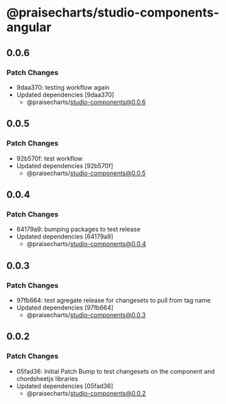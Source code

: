 # @praisecharts/studio-components-angular

## 0.0.6

### Patch Changes

- 9daa370: testing workflow again
- Updated dependencies [9daa370]
  - @praisecharts/studio-components@0.0.6

## 0.0.5

### Patch Changes

- 92b570f: test workflow
- Updated dependencies [92b570f]
  - @praisecharts/studio-components@0.0.5

## 0.0.4

### Patch Changes

- 64179a9: bumping packages to test release
- Updated dependencies [64179a9]
  - @praisecharts/studio-components@0.0.4

## 0.0.3

### Patch Changes

- 97fb664: test agregate release for changesets to pull from tag name
- Updated dependencies [97fb664]
  - @praisecharts/studio-components@0.0.3

## 0.0.2

### Patch Changes

- 05fad36: Initial Patch Bump to test changesets on the component and chordsheetjs libraries
- Updated dependencies [05fad36]
  - @praisecharts/studio-components@0.0.2
